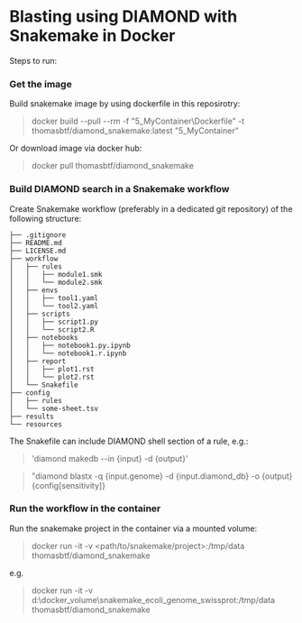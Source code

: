 # Blasting using DIAMOND with Snakemake in Docker

Steps to run:

### Get the image

Build snakemake image by using dockerfile in this reposirotry: 
> docker build --pull --rm -f "5_MyContainer\Dockerfile" -t thomasbtf/diamond_snakemake:latest "5_MyContainer"

Or download image via docker hub:
> docker pull thomasbtf/diamond_snakemake

### Build DIAMOND search in a Snakemake workflow

Create Snakemake workflow (preferably in a dedicated git repository) of the following structure:

    ├── .gitignore
    ├── README.md
    ├── LICENSE.md
    ├── workflow
    │   ├── rules
    │   │   ├── module1.smk
    │   │   └── module2.smk
    │   ├── envs
    │   │   ├── tool1.yaml
    │   │   └── tool2.yaml
    │   ├── scripts
    │   │   ├── script1.py
    │   │   └── script2.R
    │   ├── notebooks
    │   │   ├── notebook1.py.ipynb
    │   │   └── notebook1.r.ipynb
    │   ├── report
    │   │   ├── plot1.rst
    │   │   └── plot2.rst
    │   └── Snakefile
    ├── config
    │   ├── rules
    │   └── some-sheet.tsv
    ├── results
    └── resources

The Snakefile can include DIAMOND shell section of a rule, e.g.:
> 'diamond makedb --in {input} -d {output}'

> "diamond blastx -q {input.genome} -d {input.diamond_db} -o {output} {config[sensitivity]}

### Run the workflow in the container

Run the snakemake project in the container via a mounted volume:

> docker run -it -v <path/to/snakemake/project>:/tmp/data thomasbtf/diamond_snakemake

e.g.

> docker run -it -v d:\docker_volume\snakemake_ecoli_genome_swissprot:/tmp/data thomasbtf/diamond_snakemake
